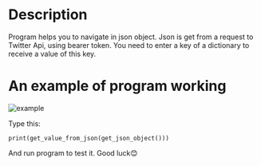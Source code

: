 # Description
Program helps you to navigate in json object. Json is get from a request to Twitter Api, using bearer token.
You need to enter a key of a dictionary to receive a value of this key.

# An example of program working
![example](https://user-images.githubusercontent.com/73783964/108894601-257bd880-761b-11eb-856a-e6d2e39d9ec5.png)

Type this:
```
print(get_value_from_json(get_json_object()))
```
And run program to test it.
Good luck😊 